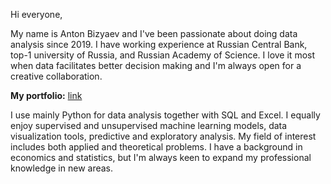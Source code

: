 Hi everyone,

My name is Anton Bizyaev and I've been passionate about doing data analysis since 2019. I have working experience at Russian Central Bank, top-1 university of Russia, and Russian Academy of Science. I love it most when data facilitates better decision making and I'm always open for a creative collaboration.

**My portfolio:** <a href='https://github.com/AntonBizyaev/data_analysis_portfolio'>link</a>  

I use mainly Python for data analysis together with SQL and Excel. I equally enjoy supervised and unsupervised machine learning models, data visualization tools, predictive and exploratory analysis. My field of interest includes both applied and theoretical problems. I have a  background in economics and statistics, but I'm always keen to expand my professional knowledge in new areas.
